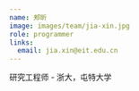 ```yaml
---
name: 郏昕
image: images/team/jia-xin.jpg
role: programmer
links:
  email: jia.xin@eit.edu.cn
---
```


研究工程师 - 浙大，屯特大学
